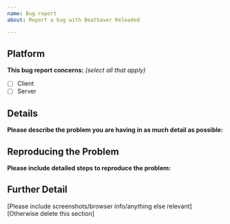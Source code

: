 ```yaml
---
name: Bug report
about: Report a bug with BeatSaver Reloaded

---
```


## Platform
**This bug report concerns:** *(select all that apply)*
- [ ] Client
- [ ] Server

## Details
**Please describe the problem you are having in as much detail as possible:**

## Reproducing the Problem
**Please include detailed steps to reproduce the problem:**

## Further Detail
[Please include screenshots/browser info/anything else relevant]
[Otherwise delete this section]
